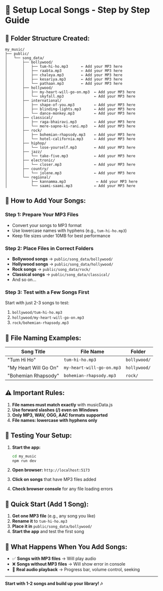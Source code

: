 # 🎵 Setup Local Songs - Step by Step Guide

## 📁 **Folder Structure Created:**

```
my_music/
├── public/
│   └── song_data/
│       ├── bollywood/
│       │   ├── tum-hi-ho.mp3      ← Add your MP3 here
│       │   ├── raabta.mp3         ← Add your MP3 here
│       │   ├── chaleya.mp3        ← Add your MP3 here
│       │   ├── kesariya.mp3       ← Add your MP3 here
│       │   └── pathaan.mp3        ← Add your MP3 here
│       ├── hollywood/
│       │   ├── my-heart-will-go-on.mp3  ← Add your MP3 here
│       │   └── skyfall.mp3              ← Add your MP3 here
│       ├── international/
│       │   ├── shape-of-you.mp3         ← Add your MP3 here
│       │   ├── blinding-lights.mp3      ← Add your MP3 here
│       │   └── dance-monkey.mp3         ← Add your MP3 here
│       ├── classical/
│       │   ├── raga-bhairavi.mp3        ← Add your MP3 here
│       │   └── mere-sapno-ki-rani.mp3   ← Add your MP3 here
│       ├── rock/
│       │   ├── bohemian-rhapsody.mp3    ← Add your MP3 here
│       │   └── hotel-california.mp3     ← Add your MP3 here
│       ├── hiphop/
│       │   └── lose-yourself.mp3        ← Add your MP3 here
│       ├── jazz/
│       │   └── take-five.mp3            ← Add your MP3 here
│       ├── electronic/
│       │   └── closer.mp3               ← Add your MP3 here
│       ├── country/
│       │   └── jolene.mp3               ← Add your MP3 here
│       └── regional/
│           ├── kannamma.mp3              ← Add your MP3 here
│           └── saami-saami.mp3          ← Add your MP3 here
```

## 🚀 **How to Add Your Songs:**

### **Step 1: Prepare Your MP3 Files**
- Convert your songs to MP3 format
- Use lowercase names with hyphens (e.g., `tum-hi-ho.mp3`)
- Keep file sizes under 10MB for best performance

### **Step 2: Place Files in Correct Folders**
- **Bollywood songs** → `public/song_data/bollywood/`
- **Hollywood songs** → `public/song_data/hollywood/`
- **Rock songs** → `public/song_data/rock/`
- **Classical songs** → `public/song_data/classical/`
- And so on...

### **Step 3: Test with a Few Songs First**
Start with just 2-3 songs to test:
1. `bollywood/tum-hi-ho.mp3`
2. `hollywood/my-heart-will-go-on.mp3`
3. `rock/bohemian-rhapsody.mp3`

## 📝 **File Naming Examples:**

| Song Title | File Name | Folder |
|------------|-----------|---------|
| "Tum Hi Ho" | `tum-hi-ho.mp3` | `bollywood/` |
| "My Heart Will Go On" | `my-heart-will-go-on.mp3` | `hollywood/` |
| "Bohemian Rhapsody" | `bohemian-rhapsody.mp3` | `rock/` |

## ⚠️ **Important Rules:**

1. **File names must match exactly** with musicData.js
2. **Use forward slashes (/) even on Windows**
3. **Only MP3, WAV, OGG, AAC formats supported**
4. **File names: lowercase with hyphens only**

## 🔧 **Testing Your Setup:**

1. **Start the app:**
   ```bash
   cd my_music
   npm run dev
   ```

2. **Open browser:** `http://localhost:5173`

3. **Click on songs** that have MP3 files added

4. **Check browser console** for any file loading errors

## 🎯 **Quick Start (Add 1 Song):**

1. **Get one MP3 file** (e.g., any song you like)
2. **Rename it** to `tum-hi-ho.mp3`
3. **Place it in** `public/song_data/bollywood/`
4. **Start the app** and test the first song

## 📱 **What Happens When You Add Songs:**

- ✅ **Songs with MP3 files** → Will play audio
- ❌ **Songs without MP3 files** → Will show error in console
- 🎵 **Real audio playback** → Progress bar, volume control, seeking

---

**Start with 1-2 songs and build up your library! 🎶** 